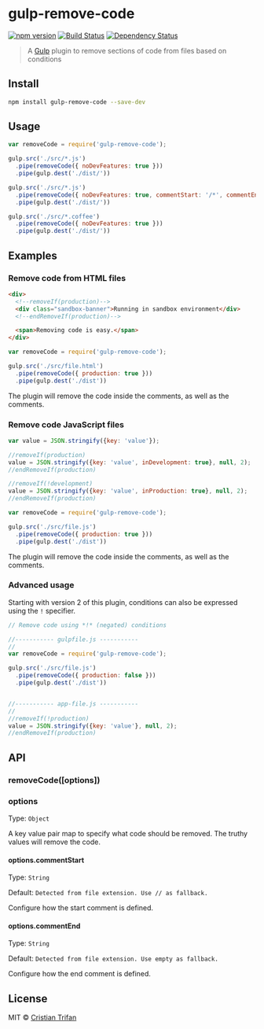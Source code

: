 # gulp-remove-code

[![npm version](https://badge.fury.io/js/gulp-remove-code.svg)](https://badge.fury.io/js/gulp-remove-code)
[![Build Status](https://travis-ci.org/crissdev/gulp-remove-code.svg?branch=master)](https://travis-ci.org/crissdev/gulp-remove-code)
[![Dependency Status](https://david-dm.org/crissdev/gulp-remove-code.svg)](https://david-dm.org/crissdev/gulp-remove-code)

> A [Gulp](https://github.com/gulpjs/gulp) plugin to remove sections of code from files based on conditions


## Install

```sh
npm install gulp-remove-code --save-dev
```

## Usage

```js
var removeCode = require('gulp-remove-code');

gulp.src('./src/*.js')
  .pipe(removeCode({ noDevFeatures: true }))
  .pipe(gulp.dest('./dist/'))

gulp.src('./src/*.js')
  .pipe(removeCode({ noDevFeatures: true, commentStart: '/*', commentEnd: '*/' }))
  .pipe(gulp.dest('./dist/'))

gulp.src('./src/*.coffee')
  .pipe(removeCode({ noDevFeatures: true }))
  .pipe(gulp.dest('./dist/'))
```

## Examples

### Remove code from HTML files

```html
<div>
  <!--removeIf(production)-->
  <div class="sandbox-banner">Running in sandbox environment</div>
  <!--endRemoveIf(production)-->

  <span>Removing code is easy.</span>
</div>
```

```js
var removeCode = require('gulp-remove-code');

gulp.src('./src/file.html')
  .pipe(removeCode({ production: true }))
  .pipe(gulp.dest('./dist'))
```

The plugin will remove the code inside the comments, as well as the comments.


### Remove code JavaScript files

```js
var value = JSON.stringify({key: 'value'});

//removeIf(production)
value = JSON.stringify({key: 'value', inDevelopment: true}, null, 2);
//endRemoveIf(production)

//removeIf(!development)
value = JSON.stringify({key: 'value', inProduction: true}, null, 2);
//endRemoveIf(production)

```

```js
var removeCode = require('gulp-remove-code');

gulp.src('./src/file.js')
  .pipe(removeCode({ production: true }))
  .pipe(gulp.dest('./dist'))
```

The plugin will remove the code inside the comments, as well as the comments.


### Advanced usage

Starting with version 2 of this plugin, conditions can also be expressed using the `!` specifier.


```js
// Remove code using *!* (negated) conditions

//----------- gulpfile.js -----------
//
var removeCode = require('gulp-remove-code');

gulp.src('./src/file.js')
  .pipe(removeCode({ production: false }))
  .pipe(gulp.dest('./dist'))


//----------- app-file.js -----------
//
//removeIf(!production)
value = JSON.stringify({key: 'value'}, null, 2);
//endRemoveIf(production)

```



## API

### removeCode([options])

### options

Type: `Object`

A key value pair map to specify what code should be removed. The truthy values will remove the code.


#### options.commentStart

Type: `String`

Default: `Detected from file extension. Use // as fallback.`

Configure how the start comment is defined.


#### options.commentEnd

Type: `String`

Default: `Detected from file extension. Use empty as fallback.`

Configure how the end comment is defined.


## License

MIT © [Cristian Trifan](https://crissdev.com)
